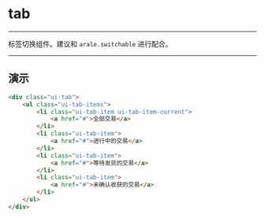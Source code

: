 # tab

---

标签切换组件。建议和 `arale.switchable` 进行配合。

---

## 演示

<link type="text/css" rel="stylesheet" media="screen" href="../src/tab.css">

````html
<div class="ui-tab">
    <ul class="ui-tab-items">
        <li class="ui-tab-item ui-tab-item-current">
            <a href="#">全部交易</a>
        </li>
        <li class="ui-tab-item">
            <a href="#">进行中的交易</a>
        </li>
        <li class="ui-tab-item">
            <a href="#">等待发货的交易</a>
        </li>
        <li class="ui-tab-item">
            <a href="#">未确认收获的交易</a>
        </li>
    </ul>
</div>
